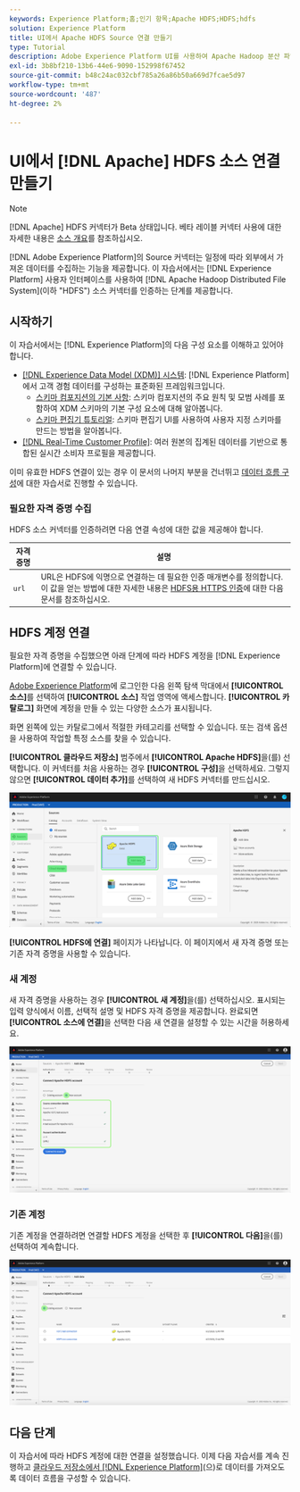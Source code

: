 ```yaml
---
keywords: Experience Platform;홈;인기 항목;Apache HDFS;HDFS;hdfs
solution: Experience Platform
title: UI에서 Apache HDFS Source 연결 만들기
type: Tutorial
description: Adobe Experience Platform UI를 사용하여 Apache Hadoop 분산 파일 시스템 소스 연결을 만드는 방법을 알아봅니다.
exl-id: 3b8bf210-13b6-44e6-9090-152998f67452
source-git-commit: b48c24ac032cbf785a26a86b50a669d7fcae5d97
workflow-type: tm+mt
source-wordcount: '487'
ht-degree: 2%

---
```


# UI에서 [!DNL Apache] HDFS 소스 연결 만들기

>[!NOTE]
>
>[!DNL Apache] HDFS 커넥터가 Beta 상태입니다. 베타 레이블 커넥터 사용에 대한 자세한 내용은 [소스 개요](../../../../home.md#terms-and-conditions)를 참조하십시오.

[!DNL Adobe Experience Platform]의 Source 커넥터는 일정에 따라 외부에서 가져온 데이터를 수집하는 기능을 제공합니다. 이 자습서에서는 [!DNL Experience Platform] 사용자 인터페이스를 사용하여 [!DNL Apache Hadoop Distributed File System]&#x200B;(이하 &quot;HDFS&quot;) 소스 커넥터를 인증하는 단계를 제공합니다.

## 시작하기

이 자습서에서는 [!DNL Experience Platform]의 다음 구성 요소를 이해하고 있어야 합니다.

- [[!DNL Experience Data Model (XDM)] 시스템](../../../../../xdm/home.md): [!DNL Experience Platform]에서 고객 경험 데이터를 구성하는 표준화된 프레임워크입니다.
   - [스키마 컴포지션의 기본 사항](../../../../../xdm/schema/composition.md): 스키마 컴포지션의 주요 원칙 및 모범 사례를 포함하여 XDM 스키마의 기본 구성 요소에 대해 알아봅니다.
   - [스키마 편집기 튜토리얼](../../../../../xdm/tutorials/create-schema-ui.md): 스키마 편집기 UI를 사용하여 사용자 지정 스키마를 만드는 방법을 알아봅니다.
- [[!DNL Real-Time Customer Profile]](../../../../../profile/home.md): 여러 원본의 집계된 데이터를 기반으로 통합된 실시간 소비자 프로필을 제공합니다.

이미 유효한 HDFS 연결이 있는 경우 이 문서의 나머지 부분을 건너뛰고 [데이터 흐름 구성](../../dataflow/batch/cloud-storage.md)에 대한 자습서로 진행할 수 있습니다.

### 필요한 자격 증명 수집

HDFS 소스 커넥터를 인증하려면 다음 연결 속성에 대한 값을 제공해야 합니다.

| 자격 증명 | 설명 |
| ---------- | ----------- |
| `url` | URL은 HDFS에 익명으로 연결하는 데 필요한 인증 매개변수를 정의합니다. 이 값을 얻는 방법에 대한 자세한 내용은 [HDFS용 HTTPS 인증](https://hadoop.apache.org/docs/r1.2.1/HttpAuthentication.html)에 대한 다음 문서를 참조하십시오. |

## HDFS 계정 연결

필요한 자격 증명을 수집했으면 아래 단계에 따라 HDFS 계정을 [!DNL Experience Platform]에 연결할 수 있습니다.

[Adobe Experience Platform](https://platform.adobe.com)에 로그인한 다음 왼쪽 탐색 막대에서 **[!UICONTROL 소스]**&#x200B;를 선택하여 **[!UICONTROL 소스]** 작업 영역에 액세스합니다. **[!UICONTROL 카탈로그]** 화면에 계정을 만들 수 있는 다양한 소스가 표시됩니다.

화면 왼쪽에 있는 카탈로그에서 적절한 카테고리를 선택할 수 있습니다. 또는 검색 옵션을 사용하여 작업할 특정 소스를 찾을 수 있습니다.

**[!UICONTROL 클라우드 저장소]** 범주에서 **[!UICONTROL Apache HDFS]**&#x200B;을(를) 선택합니다. 이 커넥터를 처음 사용하는 경우 **[!UICONTROL 구성]**&#x200B;을 선택하세요. 그렇지 않으면 **[!UICONTROL 데이터 추가]**&#x200B;를 선택하여 새 HDFS 커넥터를 만드십시오.

![카탈로그](../../../../images/tutorials/create/hdfs/catalog.png)

**[!UICONTROL HDFS에 연결]** 페이지가 나타납니다. 이 페이지에서 새 자격 증명 또는 기존 자격 증명을 사용할 수 있습니다.

### 새 계정

새 자격 증명을 사용하는 경우 **[!UICONTROL 새 계정]**&#x200B;을(를) 선택하십시오. 표시되는 입력 양식에서 이름, 선택적 설명 및 HDFS 자격 증명을 제공합니다. 완료되면 **[!UICONTROL 소스에 연결]**&#x200B;을 선택한 다음 새 연결을 설정할 수 있는 시간을 허용하세요.

![연결](../../../../images/tutorials/create/hdfs/new.png)

### 기존 계정

기존 계정을 연결하려면 연결할 HDFS 계정을 선택한 후 **[!UICONTROL 다음]**&#x200B;을(를) 선택하여 계속합니다.

![기존](../../../../images/tutorials/create/hdfs/existing.png)

## 다음 단계

이 자습서에 따라 HDFS 계정에 대한 연결을 설정했습니다. 이제 다음 자습서를 계속 진행하고 [클라우드 저장소에서  [!DNL Experience Platform]](../../dataflow/batch/cloud-storage.md)(으)로 데이터를 가져오도록 데이터 흐름을 구성할 수 있습니다.
